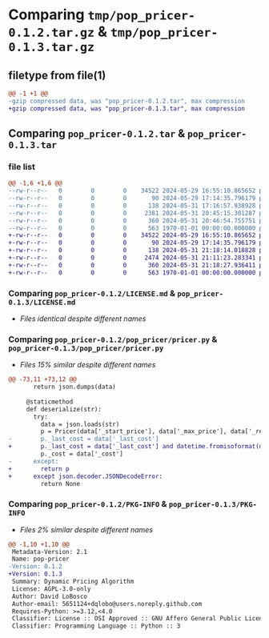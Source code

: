 # Comparing `tmp/pop_pricer-0.1.2.tar.gz` & `tmp/pop_pricer-0.1.3.tar.gz`

## filetype from file(1)

```diff
@@ -1 +1 @@
-gzip compressed data, was "pop_pricer-0.1.2.tar", max compression
+gzip compressed data, was "pop_pricer-0.1.3.tar", max compression
```

## Comparing `pop_pricer-0.1.2.tar` & `pop_pricer-0.1.3.tar`

### file list

```diff
@@ -1,6 +1,6 @@
--rw-r--r--   0        0        0    34522 2024-05-29 16:55:10.865652 pop_pricer-0.1.2/LICENSE.md
--rw-r--r--   0        0        0       90 2024-05-29 17:14:35.796179 pop_pricer-0.1.2/README.md
--rw-r--r--   0        0        0      138 2024-05-31 17:16:57.938928 pop_pricer-0.1.2/pop_pricer/__init__.py
--rw-r--r--   0        0        0     2381 2024-05-31 20:45:15.301287 pop_pricer-0.1.2/pop_pricer/pricer.py
--rw-r--r--   0        0        0      360 2024-05-31 20:46:54.755751 pop_pricer-0.1.2/pyproject.toml
--rw-r--r--   0        0        0      563 1970-01-01 00:00:00.000000 pop_pricer-0.1.2/PKG-INFO
+-rw-r--r--   0        0        0    34522 2024-05-29 16:55:10.865652 pop_pricer-0.1.3/LICENSE.md
+-rw-r--r--   0        0        0       90 2024-05-29 17:14:35.796179 pop_pricer-0.1.3/README.md
+-rw-r--r--   0        0        0      138 2024-05-31 21:18:14.018828 pop_pricer-0.1.3/pop_pricer/__init__.py
+-rw-r--r--   0        0        0     2474 2024-05-31 21:11:23.283341 pop_pricer-0.1.3/pop_pricer/pricer.py
+-rw-r--r--   0        0        0      360 2024-05-31 21:18:27.936411 pop_pricer-0.1.3/pyproject.toml
+-rw-r--r--   0        0        0      563 1970-01-01 00:00:00.000000 pop_pricer-0.1.3/PKG-INFO
```

### Comparing `pop_pricer-0.1.2/LICENSE.md` & `pop_pricer-0.1.3/LICENSE.md`

 * *Files identical despite different names*

### Comparing `pop_pricer-0.1.2/pop_pricer/pricer.py` & `pop_pricer-0.1.3/pop_pricer/pricer.py`

 * *Files 15% similar despite different names*

```diff
@@ -73,11 +73,12 @@
       return json.dumps(data)
 
     @staticmethod
     def deserialize(str):
       try:
         data = json.loads(str)
         p = Pricer(data['_start_price'], data['_max_price'], data['_reset_rate'], data['_cost_weight'])
-        p._last_cost = data['_last_cost']
+        p._last_cost = data['_last_cost'] and datetime.fromisoformat(data['_last_cost'])
         p._cost = data['_cost']
-      except:
+        return p
+      except json.decoder.JSONDecodeError:
         return None
```

### Comparing `pop_pricer-0.1.2/PKG-INFO` & `pop_pricer-0.1.3/PKG-INFO`

 * *Files 2% similar despite different names*

```diff
@@ -1,10 +1,10 @@
 Metadata-Version: 2.1
 Name: pop-pricer
-Version: 0.1.2
+Version: 0.1.3
 Summary: Dynamic Pricing Algorithm
 License: AGPL-3.0-only
 Author: David LoBosco
 Author-email: 5651124+dqlobo@users.noreply.github.com
 Requires-Python: >=3.12,<4.0
 Classifier: License :: OSI Approved :: GNU Affero General Public License v3
 Classifier: Programming Language :: Python :: 3
```

